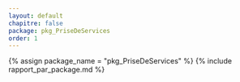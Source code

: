 ```yaml
---
layout: default
chapitre: false
package: pkg_PriseDeServices
order: 1
---
```


{% assign package_name = "pkg_PriseDeServices" %}
{% include rapport_par_package.md %}